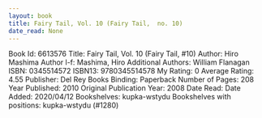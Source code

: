 ```yaml
---
layout: book
title: Fairy Tail, Vol. 10 (Fairy Tail,  no. 10)
date_read: None
---
```


Book Id: 6613576
Title: Fairy Tail, Vol. 10 (Fairy Tail, #10)
Author: Hiro Mashima
Author l-f: Mashima, Hiro
Additional Authors: William Flanagan
ISBN: 0345514572
ISBN13: 9780345514578
My Rating: 0
Average Rating: 4.55
Publisher: Del Rey Books
Binding: Paperback
Number of Pages: 208
Year Published: 2010
Original Publication Year: 2008
Date Read: 
Date Added: 2020/04/12
Bookshelves: kupka-wstydu
Bookshelves with positions: kupka-wstydu (#1280)

